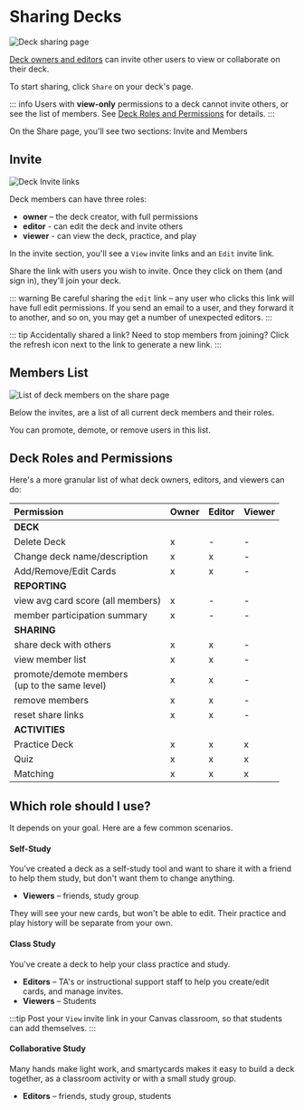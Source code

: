 <script setup>
import { IconRefresh } from "@/components/icons"
</script>

# Sharing Decks

![Deck sharing page](/img/share-deck.png)

[Deck owners and editors]() can invite other users to view or collaborate on their deck.

To start sharing, click `Share` on your deck's page.

::: info
Users with **view-only** permissions to a deck cannot invite others, or see the list of members. See [Deck Roles and Permissions](#what-exactly-can-an-owner-editor-and-viewer-do-with-my-deck) for details.
:::

On the Share page, you'll see two sections: Invite and Members

## Invite

![Deck Invite links](/img/share-page-invite-links.png)

Deck members can have three roles:

- **owner** – the deck creator, with full permissions
- **editor** - can edit the deck and invite others
- **viewer** - can view the deck, practice, and play

In the invite section, you'll see a `View` invite links and an `Edit` invite link.

Share the link with users you wish to invite. Once they click on them (and sign in), they'll join your deck.

::: warning
Be careful sharing the `edit` link – any user who clicks this link will have full edit permissions. If you send an email to a user, and they forward it to another, and so on, you may get a number of unexpected editors.
:::

::: tip
Accidentally shared a link? Need to stop members from joining? Click the <IconRefresh /> refresh icon next to the link to generate a new link.
:::

## Members List

![List of deck members on the share page](/img/share-deck-members-list.png)

Below the invites, are a list of all current deck members and their roles.

You can promote, demote, or remove users in this list.

## Deck Roles and Permissions

Here's a more granular list of what deck owners, editors, and viewers can do:

| Permission                                       | Owner | Editor | Viewer |
| :----------------------------------------------- | ----- | ------ | ------ |
| **DECK**                                         |       |        |        |
| Delete Deck                                      | x     | -      | -      |
| Change deck name/description                     | x     | x      | -      |
| Add/Remove/Edit Cards                            | x     | x      | -      |
| **REPORTING**                                    |       |        |        |
| view avg card score (all members)                | x     | -      | -      |
| member participation summary                     | x     | -      | -      |
| **SHARING**                                      |       |        |        |
| share deck with others                           | x     | x      | -      |
| view member list                                 | x     | x      | -      |
| promote/demote members<br>(up to the same level) | x     | x      | -      |
| remove members                                   | x     | x      | -      |
| reset share links                                | x     | x      | -      |
| **ACTIVITIES**                                   |       |        |        |
| Practice Deck                                    | x     | x      | x      |
| Quiz                                             | x     | x      | x      |
| Matching                                         | x     | x      | x      |

## Which role should I use?

It depends on your goal. Here are a few common scenarios.

#### Self-Study

You've created a deck as a self-study tool and want to share it with a friend to help them study, but don't want them to change anything.

- **Viewers** – friends, study group

They will see your new cards, but won't be able to edit. Their practice and play history will be separate from your own.

#### Class Study

You've create a deck to help your class practice and study.

- **Editors** – TA's or instructional support staff to help you create/edit cards, and manage invites.
- **Viewers** – Students

:::tip
Post your `View` invite link in your Canvas classroom, so that students can add themselves.
:::

#### Collaborative Study

Many hands make light work, and smartycards makes it easy to build a deck together, as a classroom activity or with a small study group.

- **Editors** – friends, study group, students
